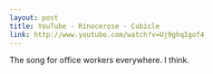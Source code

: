```yaml
---
layout: post
title: YouTube - Rinocerose - Cubicle
link: http://www.youtube.com/watch?v=Uj9ghqIgof4
---
```

The song for office workers everywhere. I think.
